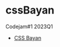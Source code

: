 # cssBayan
Codejam#1 2023Q1

<ul>
  <li>
    <a href="https://natawik-b.github.io/cssBayan/cssBayan/">CSS Bayan</a>
  </li>
</ul>

